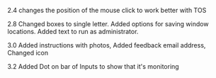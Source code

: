 2.4 changes the position of the mouse click to work better with TOS 

2.8 Changed boxes to single letter. Added options for saving window locations. Added text to run as administrator.

3.0 Added instructions with photos, Added feedback email address, Changed icon

3.2 Added Dot on bar of Inputs to show that it's monitoring
